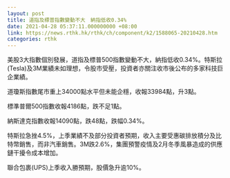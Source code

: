 ```yaml
---
layout: post
title: 道指及標普指數變動不大　納指低收0.34%
date: 2021-04-28 05:37:11.000000000 +08:00
link: https://news.rthk.hk/rthk/ch/component/k2/1588065-20210428.htm
categories: rthk
---
```


美股3大指數個別發展，道指及標普500指數變動不大，納指低收0.34%。特斯拉(Tesla)及3M業績未如理想，令股市受壓，投資者亦關注收市後公布的多家科技巨企業績。

道瓊斯指數尾市重上34000點水平但未能企穩，收報33984點，升3點。

標準普爾500指數收報4186點，跌不足1點。

納斯達克指數收報14090點，跌48點，跌幅0.34%。

特斯拉急挫4.5%，上季業績不及部分投資者預期，收入主要受惠碳排放積分及比特幣銷售，而非汽車銷售。3M跌2.6%，集團預警疫情及2月冬季風暴造成的供應鏈干擾令成本增加。

聯合包裹(UPS)上季收入勝預期，股價急升逾10%。
